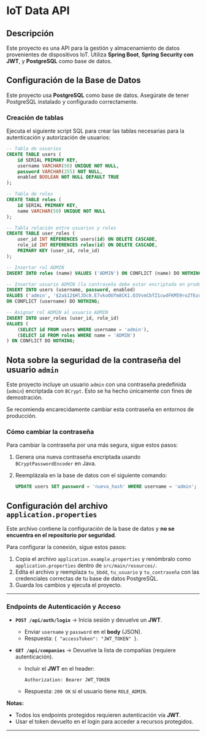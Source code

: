 # IoT Data API

## Descripción
                                                                                 
Este proyecto es una API para la gestión y almacenamiento de datos provenientes 
de dispositivos IoT. Utiliza **Spring Boot**, **Spring Security con JWT**, y 
**PostgreSQL** como base de datos.

## Configuración de la Base de Datos  

Este proyecto usa **PostgreSQL** como base de datos. Asegúrate de tener PostgreSQL 
instalado y configurado correctamente.

### Creación de tablas

Ejecuta el siguiente script SQL para crear las tablas necesarias para la 
autenticación y autorización de usuarios:

```sql
-- Tabla de usuarios
CREATE TABLE users (
    id SERIAL PRIMARY KEY,
    username VARCHAR(50) UNIQUE NOT NULL,
    password VARCHAR(255) NOT NULL,
    enabled BOOLEAN NOT NULL DEFAULT TRUE
);

-- Tabla de roles
CREATE TABLE roles (
    id SERIAL PRIMARY KEY,
    name VARCHAR(50) UNIQUE NOT NULL
);

-- Tabla relación entre usuarios y roles
CREATE TABLE user_roles (
    user_id INT REFERENCES users(id) ON DELETE CASCADE,
    role_id INT REFERENCES roles(id) ON DELETE CASCADE,
    PRIMARY KEY (user_id, role_id)
);

-- Insertar rol ADMIN
INSERT INTO roles (name) VALUES ('ADMIN') ON CONFLICT (name) DO NOTHING;

-- Insertar usuario ADMIN (la contraseña debe estar encriptada en producción)
INSERT INTO users (username, password, enabled) 
VALUES ('admin', '$2a$12$HlJDc8.E7vkoOUfm8CK1.O3VvmCbfZ1cwdFKM59roZf6zdJljOXwi', TRUE) 
ON CONFLICT (username) DO NOTHING;

-- Asignar rol ADMIN al usuario ADMIN
INSERT INTO user_roles (user_id, role_id) 
VALUES (
    (SELECT id FROM users WHERE username = 'admin'), 
    (SELECT id FROM roles WHERE name = 'ADMIN')
) ON CONFLICT DO NOTHING;
```

## Nota sobre la seguridad de la contraseña del usuario `admin`

Este proyecto incluye un usuario `admin` con una contraseña predefinida (`admin`) 
encriptada con `BCrypt`. Esto se ha hecho únicamente con fines de demostración. 

Se recomienda encarecidamente cambiar esta contraseña en entornos de producción. 

### Cómo cambiar la contraseña

Para cambiar la contraseña por una más segura, sigue estos pasos:

1. Genera una nueva contraseña encriptada usando `BCryptPasswordEncoder` en Java.
2. Reemplázala en la base de datos con el siguiente comando:

   ```sql
   UPDATE users SET password = 'nueva_hash' WHERE username = 'admin';
   ```

## Configuración del archivo `application.properties`   

Este archivo contiene la configuración de la base de datos y 
**no se encuentra en el repositorio por seguridad**.

Para configurar la conexión, sigue estos pasos:

1. Copia el archivo `application.example.properties` y renómbralo como 
   `application.properties` dentro de `src/main/resources/`.
2. Edita el archivo y reemplaza `tu_bbdd`, `tu_usuario` y `tu_contraseña` con las 
   credenciales correctas de tu base de datos PostgreSQL.
3. Guarda los cambios y ejecuta el proyecto.

---

### Endpoints de Autenticación y Acceso

- **`POST /api/auth/login`** → Inicia sesión y devuelve un **JWT**.
   - Enviar `username` y `password` en el **body** (JSON).
   - Respuesta: `{ "accessToken": "JWT_TOKEN" }`.

- **`GET /api/companies`** → Devuelve la lista de compañías (requiere autenticación).
   - Incluir el **JWT** en el header:
     ```http
     Authorization: Bearer JWT_TOKEN
     ```
   - Respuesta: `200 OK` si el usuario tiene `ROLE_ADMIN`.

**Notas:**
- Todos los endpoints protegidos requieren autenticación vía **JWT**.
- Usar el token devuelto en el login para acceder a recursos protegidos.

---


